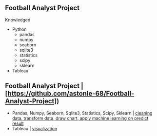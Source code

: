 ## Football Analyst Project
Knowledged
- Python
  + pandas
  + numpy
  + seaborn
  + sqlite3
  + statistics
  + scipy
  + sklearn
- Tableau
## Football Analyst Project | [https://github.com/astonle-68/Football-Analyst-Project])
- Pandas, Numpy, Seaborn, Sqlite3, Statistics, Scipy, Sklearn | [cleaning data, transform data, draw chart, apply machine learning on predict result](https://github.com/astonle-68/Football-Analyst-Project/blob/main/FOOTBALL_ANALYST.ipynb)
- Tableau | [visualization](https://public.tableau.com/views/FOOTBALL_ANALYST_FINAL/Analyzethefactorsthataffectmatchresult?:language=en&:display_count=y&:origin=viz_share_link)
